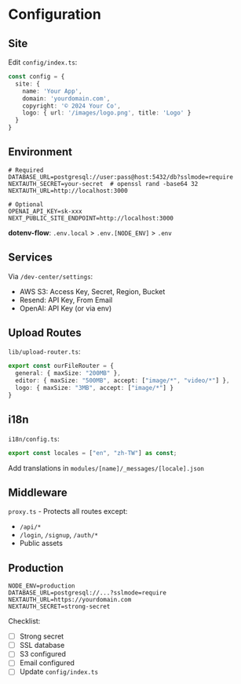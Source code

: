 # Configuration

## Site

Edit `config/index.ts`:

```typescript
const config = {
  site: {
    name: 'Your App',
    domain: 'yourdomain.com',
    copyright: '© 2024 Your Co',
    logo: { url: '/images/logo.png', title: 'Logo' }
  }
}
```

## Environment

```env
# Required
DATABASE_URL=postgresql://user:pass@host:5432/db?sslmode=require
NEXTAUTH_SECRET=your-secret  # openssl rand -base64 32
NEXTAUTH_URL=http://localhost:3000

# Optional
OPENAI_API_KEY=sk-xxx
NEXT_PUBLIC_SITE_ENDPOINT=http://localhost:3000
```

**dotenv-flow**: `.env.local` > `.env.[NODE_ENV]` > `.env`

## Services

Via `/dev-center/settings`:
- AWS S3: Access Key, Secret, Region, Bucket
- Resend: API Key, From Email
- OpenAI: API Key (or via env)

## Upload Routes

`lib/upload-router.ts`:

```typescript
export const ourFileRouter = {
  general: { maxSize: "200MB" },
  editor: { maxSize: "500MB", accept: ["image/*", "video/*"] },
  logo: { maxSize: "3MB", accept: ["image/*"] }
}
```

## i18n

`i18n/config.ts`:

```typescript
export const locales = ["en", "zh-TW"] as const;
```

Add translations in `modules/[name]/_messages/[locale].json`

## Middleware

`proxy.ts` - Protects all routes except:
- `/api/*`
- `/login`, `/signup`, `/auth/*`
- Public assets

## Production

```env
NODE_ENV=production
DATABASE_URL=postgresql://...?sslmode=require
NEXTAUTH_URL=https://yourdomain.com
NEXTAUTH_SECRET=strong-secret
```

Checklist:
- [ ] Strong secret
- [ ] SSL database
- [ ] S3 configured
- [ ] Email configured
- [ ] Update `config/index.ts`
